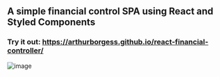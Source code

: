 ## A simple financial control SPA using React and Styled Components
### Try it out: https://arthurborgess.github.io/react-financial-controller/
![image](https://user-images.githubusercontent.com/104205613/185528391-c0deada9-ae9f-4c8d-8151-2bf90bf81460.png)
